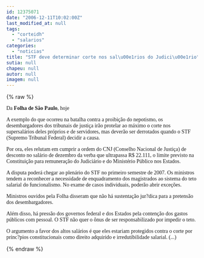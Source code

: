 ```yaml
---
id: 12375071
date: "2006-12-11T10:02:00Z"
last_modified_at: null
tags:
  - "corteidh"
  - "salarios"
categories:
  - "noticias"
title: "STF deve determinar corte nos sal\u00e1rios do Judici\u00e1rio"
sutia: null
chapeu: null
autor: null
imagem: null
---
```

{% raw %}
<p><P><FONT face=Verdana>Da <STRONG>Folha de São Paulo</STRONG>, hoje</FONT></P></p>
<p><P><FONT face=Verdana>A exemplo do que ocorreu na batalha contra a proibição do nepotismo, os desembargadores dos tribunais de justiça irão protelar ao máximo o corte nos supersalários deles próprios e de servidores, mas deverão ser derrotados quando o STF (Supremo Tribunal Federal) decidir a causa.</FONT></P></p>
<p><P><FONT face=Verdana>Por ora, eles relutam em cumprir a ordem do CNJ (Conselho Nacional de Justiça) de desconto no salário de dezembro da verba que ultrapassa R$ 22.111, o limite previsto na Constituição para remuneração do Judiciário e do Ministério Público nos Estados.</FONT></P></p>
<p><P><FONT face=Verdana>A disputa poderá chegar ao plenário do STF no primeiro semestre de 2007. Os ministros tendem a reconhecer a necessidade de enquadramento dos magistrados ao sistema do teto salarial do funcionalismo. No exame de casos individuais, poderão abrir exceções.</FONT></P></p>
<p><P><FONT face=Verdana>Ministros ouvidos pela Folha disseram que não há sustentação jur?dica para a pretensão dos desembargadores. </FONT></P></p>
<p><P><FONT face=Verdana>Além disso, há pressão dos governos federal e dos Estados pela contenção dos gastos públicos com pessoal. O STF não quer o ônus de ser responsabilizado por impedir o teto.</FONT></P></p>
<p><P><FONT face=Verdana>O argumento a favor dos altos salários é que eles estariam protegidos contra o corte por princ?pios constitucionais como direito adquirido e irredutibilidade salarial. (...)</FONT></P> </p>
{% endraw %}